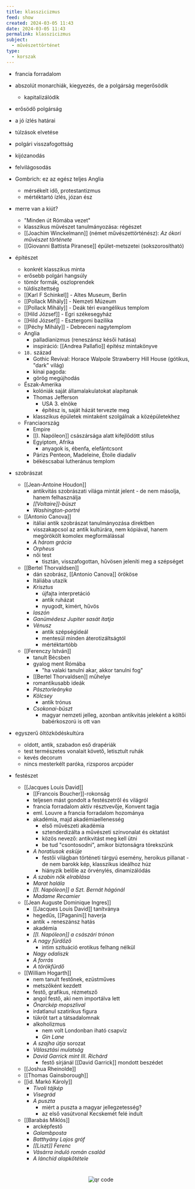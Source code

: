 ```yaml
---
title: klasszicizmus
feed: show
created: 2024-03-05 11:43
date: 2024-03-05 11:43
permalink: klasszicizmus
subject:
  - művészettörténet
type:
  - korszak
---
```


- francia forradalom
- abszolút monarchiák, kiegyezés, de a polgárság megerősödik
	- kapitalizálódik
- erősödő polgárság

- a jó ízlés határai
- túlzások elvetése
- polgári visszafogottság
- kijózanodás
- felvilágosodás

- Gombrich: ez az egész teljes Anglia
	- mérsékelt idő, protestantizmus
	- mértéktartó ízlés, józan ész
- merre van a kiút?
	- "Minden út Rómába vezet"
	- klasszikus művészet tanulmányozása: régészet
	- [[Joachim Winckelmann]] (német művészettörténész): *Az ókori művészet története*
	- [[Giovanni Battista Piranese]] épület-metszetei (sokszorosítható)
- építészet
	- konkrét klasszikus minta
	- erősebb polgári hangsúly
	- tömör formák, oszloprendek
	- túldíszítettség
	- [[Karl F Schinkel]] - Altes Museum, Berlin
	- [[Pollack Mihály]] - Nemzeti Múzeum
	- [[Pollack Mihály]] - Deák téri evangélikus templom
	- [[Hild József]] - Egri székesegyház
	- [[Hild József]] - Esztergomi bazilika
	- [[Péchy Mihály]] - Debreceni nagytemplom
	- Anglia
		- palladianizmus (reneszánsz késői hatása)
		- inspiráció: [[Andrea Pallafio]] építész mintakönyve
	- `18.` század
		- Gothic Revival: Horace Walpole Strawberry Hill House (gótikus, "dark" világ)
		- kínai pagoda:
		- görög megújhodás
	- Észak-Amerika
		- kolóniák saját államalakulatokat alapítanak
		- Thomas Jefferson
			- USA 3. elnöke
			- építész is, saját házát tervezte meg
		- klasszikus épületek mintaként szolgálnak a középületekhez
	- Franciaország
		- Empire
		- [[I. Napóleon]] császársága alatt kifejlődött stílus
		- Egyiptom, Afrika
			- anyagok is, ébenfa, elefántcsont
		- Párizs Penteon, Madeleine, Étoile diadalív
		- békéscsabai lutheránus templom
- szobrászat
	- [[Jean-Antoine Houdon]]
		- antikvitás szobrászati világa mintát jelent - de nem másolja, hanem felhasználja
		- *[[Voltaire]]-büszt*
		- *Washington-portré*
	- [[Antonio Canova]]
		- itáliai antik szobrászat tanulmányozása direktben
		- visszakapcsol az antik kultúrára, nem kópiával, hanem megörökölt komolex megformálással
		- *A három grácia*
		- *Orpheus*
		- női test
			- tisztán, visszafogottan, hűvösen jeleníti meg a szépséget
	- [[Bertel Thorvaldsen]]
		- dán szobrász, [[Antonio Canova]] örököse
		- Itáliába utazik
		- *Krisztus*
			- újfajta interpretáció
			- antik ruházat
			- nyugodt, kimért, hűvös
		- *Iaszón*
		- *Ganümédesz Jupiter sasát itatja*
		- *Vénusz*
			- antik szépségideál
			- mentesül minden áterotizáltságtól
			- mértéktartóbb
	- [[Ferenczy István]]
		- tanult Bécsben
		- gyalog ment Rómába
			- "ha valaki tanulni akar, akkor tanulni fog"
		- [[Bertel Thorvaldsen]] műhelye
		- romantikusabb ideák
		- *Pásztorleányka*
		- *Kölcsey*
			- antik trónus
		- *Csokonai-büszt*
			- magyar nemzeti jelleg, azonban antikvitás jeleként a költői babérkoszorú is ott van
- egyszerű öltözködéskultúra
	- oldott, antik, szabadon eső drapériák
	- test természetes vonalait követő, letisztult ruhák
	- kevés decorum
	- nincs mesterkélt paróka, rizsporos arcpúder
- festészet
	- [[Jacques Louis David]]
		- [[Francois Boucher]]-rokonság
		- teljesen mást gondolt a festészetről és világról
		- francia forradalom aktív résztvevője, Konvent tagja
		- eml. Louvre a francia forradalom hozománya
		- akadémia, majd akadémiaellenesség
			- első művészeti akadémia
			- sztenderdizálta a művészeti színvonalat és oktatást
			- közös nevező: antikvitást meg kell ütni
			- be tud "csontosodni", amikor biztonságra törekszünk
		- *A horatiusok esküje*
			- festői világban történeti tárgyú esemény, heroikus pillanat - de nem barokk kép, klasszikus ideálhoz húz
			- hiányzik belőle az örvénylés, dinamizálódás
		- *A szabin nők elrablása*
		- *Marat halála*
		- *[[I. Napóleon]] a Szt. Bernát hágónál*
		- *Madame Recamier*
	- [[Jean Auguste Dominique Ingres]]
		- [[Jacques Louis David]] tanítványa
		- hegedűs, [[Paganini]] haverja
		- antik + reneszánsz hatás
		- akadémia
		- *[[I. Napóleon]] a császári trónon*
		- *A nagy fürdőző*
			- intim szituáció erotikus felhang nélkül
		- *Nagy odaliszk*
		- *A forrás*
		- *A törökfürdő*
	- [[William Hogarth]]
		- nem tanult festőnek, ezüstműves
		- metszőként kezdett
		- festő, grafikus, rézmetsző
		- angol festő, aki nem importálva lett
		- *Önarckép mopszlival*
		- irdatlanul szatirikus figura
		- tükröt tart a tátsadalomnak
		- alkoholizmus
			- nem volt Londonban iható csapvíz
			- *Gin Lane*
		- *A szajha útja* sorozat
		- *Választási mulatság*
		- *David Garrick mint III. Richárd*
			- festő sírjánál [[David Garrick]] mondott beszédet
	- [[Joshua Rheinolde]]
	- [[Thomas Gainsborough]]
	- [[id. Markó Károly]]
		- *Tivoli tájkép*
		- *Visegrád*
		- *A puszta*
			- miért a puszta a magyar jellegzetesség?
			- az első vasútvonal Kecskemét felé indult
	- [[Barabás Miklós]]
		- arcképfestő
		- *Galambposta*
		- *Batthyány Lajos gróf*
		- *[[Liszt]] Ferenc*
		- *Vásárra induló román család*
		- *A lánchíd alapkőtétele*
#
<p style="text-align: center;"><img src="https://chart.googleapis.com/chart?cht=qr&chl=https://notes.andrasdenes.com/klasszicizmus&chs=180x180&choe=UTF-8&chld=L|2" alt="qr code"></p>

